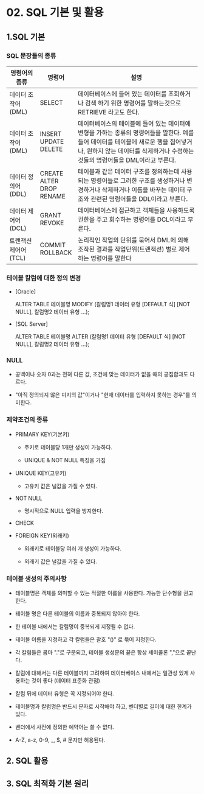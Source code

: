 # 02. SQL 기본 및 활용

## 1.SQL 기본

### SQL 문장들의 종류

|명령어의 종류|명령어|설명|
|---|---|---|
|데이터 조작어(DML)|SELECT|데이터베이스에 들어 있는 데이터를 조회하거나 검색 하기 위한 명령어를 말하는것으로 RETRIEVE 라고도 한다.|
|데이터 조작어(DML)|INSERT<br>UPDATE<br>DELETE|데이터베이스의 테이블에 들어 있는 데이터에 변형을 가하는 종류의 명령어들을 말한다. 예를 들어 데이터를 테이블에 새로운 행을 집어넣거나, 원하지 않는 데이터를 삭제하거나 수정하는 것들의 명령어들을 DML이라고 부른다.|
|데이터 정의어(DDL)|CREATE<br>ALTER<br>DROP<br>RENAME|테이블과 같은 데이터 구조를 정의하는데 사용되는 명령어들로 그러한 구조를 생성하거나 변경하거나 삭제하거나 이름을 바꾸는 데이터 구조와 관련된 명령어들을 DDL이라고 부른다.|
|데이터 제어어(DCL)|GRANT<br>REVOKE|데이터베이스에 접근하고 객체들을 사용하도록 권한을 주고 회수하는 명령어를 DCL이라고 부른다.|
|트랜잭션 제어어(TCL)|COMMIT<br>ROLLBACK|논리적인 작업의 단위를 묶어서 DML에 의해 조작된 결과를 작업단위(트랜잭션) 별로 제어하는 명령어를 말한다|

### 테이블 칼럼에 대한 정의 변경

- [Oracle]

    ALTER TABLE 테이블명
    MODIFY (칼럼명1 데이터 유형 [DEFAULT 식] [NOT NULL],
            칼럼명2 데이터 유형 ...);

- [SQL Server]

    ALTER TABLE 테이블명
    ALTER (칼럼명1 데이터 유형 [DEFAULT 식] [NOT NULL],
            칼럼명2 데이터 유형 ...);

### NULL

- 공백이나 숫자 0과는 전혀 다른 값, 조건에 맞는 데이터가 없을 때의 공집합과도 다르다.

- "아직 정의되지 않은 미지의 값"이거나 "현재 데이터를 입력하지 못하는 경우"를 의미한다.

### 제약조건의 종류

- PRIMARY KEY(기본키)

    - 주키로 테이블당 1개만 생성이 가능하다.

    - UNIQUE & NOT NULL 특징을 가짐

- UNIQUE KEY(고유키)

    - 고유키 값은 널값을 가질 수 있다.

- NOT NULL

    - 명시적으로 NULL 입력을 방지한다.

- CHECK

- FOREIGN KEY(외래키)

    - 외래키로 테이블당 여러 개 생성이 가능하다.

    - 외래키 값은 널값을 가질 수 있다.

### 테이블 생성의 주의사항

- 테이블명은 객체를 의미할 수 있는 적절한 이름을 사용한다. 
  가능한 단수형을 권고한다.

- 테이블 명은 다른 테이블의 이름과 중복되지 않아야 한다.

- 한 테이블 내에서는 칼럼명이 중복되게 지정될 수 없다.

- 테이블 이름을 지정하고 각 칼럼들은 괄호 "()" 로 묶어 지정한다.

- 각 칼럼들은 콤마 "."로 구분되고, 테이블 생성문의 끝은 항상 세미콜론 ","으로 끝난다.

- 칼럼에 대해서는 다른 테이블까지 고려하여 데이터베이스 내에서는 일관성 있게 사용하는 것이 좋다
  (데이터 표준화 관점)

- 칼럼 뒤에 데이터 유형은 꼭 지정되어야 한다.

- 테이블명과 칼럼명은 반드시 문자로 시작해야 하고, 벤더별로 길이에 대한 한계가 있다.

- 벤더에서 사전에 정의한 예약어는 쓸 수 없다.

- A-Z, a-z, 0-9, _, $, # 문자만 허용된다.

## 2. SQL 활용

## 3. SQL 최적화 기본 원리
